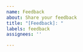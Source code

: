 ```yaml
---
name: Feedback
about: Share your feedback
title: "[Feedback]: "
labels: feedback
assignees: ''

---
```



